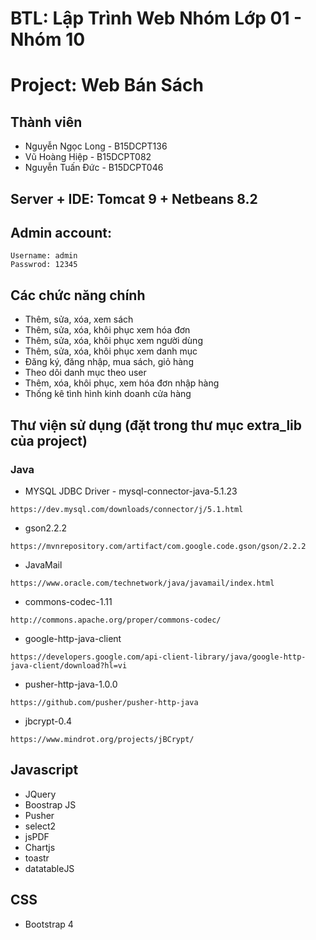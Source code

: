 # BTL: Lập Trình Web Nhóm Lớp 01 - Nhóm 10
# Project: Web Bán Sách
## Thành viên 
* Nguyễn Ngọc Long - B15DCPT136
* Vũ Hoàng Hiệp - B15DCPT082
* Nguyễn Tuấn Đức - B15DCPT046
## Server + IDE: Tomcat 9 + Netbeans 8.2
## Admin account:
```
Username: admin
Passwrod: 12345
```
## Các chức năng chính
* Thêm, sửa, xóa, xem sách
* Thêm, sửa, xóa, khôi phục xem hóa đơn
* Thêm, sửa, xóa, khôi phục xem người dùng
* Thêm, sửa, xóa, khôi phục xem danh mục
* Đăng ký, đăng nhập, mua sách, giỏ hàng
* Theo dõi danh mục theo user
* Thêm, xóa, khôi phục, xem hóa đơn nhập hàng
* Thống kê tình hình kinh doanh cửa hàng
## Thư viện sử dụng (đặt trong thư mục extra_lib của project)
### Java
* MYSQL JDBC Driver - mysql-connector-java-5.1.23
```
https://dev.mysql.com/downloads/connector/j/5.1.html
```
* gson2.2.2
```
https://mvnrepository.com/artifact/com.google.code.gson/gson/2.2.2
```
* JavaMail
```
https://www.oracle.com/technetwork/java/javamail/index.html
```
* commons-codec-1.11
```
http://commons.apache.org/proper/commons-codec/
```
* google-http-java-client
```
https://developers.google.com/api-client-library/java/google-http-java-client/download?hl=vi
```
* pusher-http-java-1.0.0
```
https://github.com/pusher/pusher-http-java
```
* jbcrypt-0.4
```
https://www.mindrot.org/projects/jBCrypt/
```
## Javascript
* JQuery
* Boostrap JS
* Pusher
* select2
* jsPDF
* Chartjs
* toastr
* datatableJS
## CSS
* Bootstrap 4